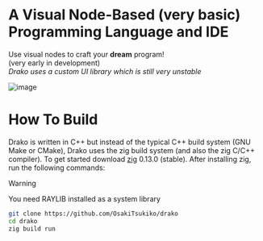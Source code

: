 # A Visual Node-Based (very basic) Programming Language and IDE
Use visual nodes to craft your **dream** program!  
(very early in development)  
*Drako uses a custom UI library which is still very unstable*

![image](https://github.com/user-attachments/assets/d5c5a688-7716-41a3-903c-d739dc650401)

# How To Build
Drako is written in C++ but instead of the typical C++ build system (GNU Make or CMake), Drako uses the zig build system (and also the zig C/C++ compiler). To get started download [zig](https://ziglang.org/) 0.13.0 (stable). 
After installing zig, run the following commands:  
> [!WARNING]
> You need RAYLIB installed as a system library
```bash
git clone https://github.com/OsakiTsukiko/drako
cd drako
zig build run
```
